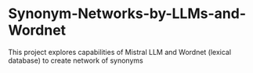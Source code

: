 # Synonym-Networks-by-LLMs-and-Wordnet
This project explores capabilities of Mistral LLM and Wordnet (lexical database) to create network of synonyms 
